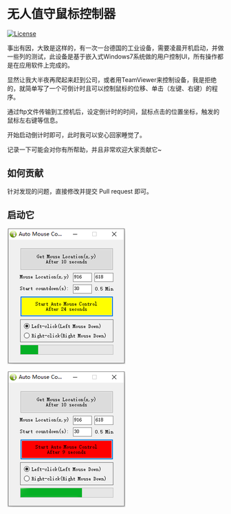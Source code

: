 # 无人值守鼠标控制器

[![License](https://github.com/zhangsanbin/AutoMouse)](./LICENSE)

事出有因，大致是这样的，有一次一台德国的工业设备，需要凌晨开机启动，并做一些列的测试，此设备是基于嵌入式Windows7系统做的用户控制UI，所有操作都是在应用软件上完成的。

显然让我大半夜再爬起来赶到公司，或者用TeamViewer来控制设备，我是拒绝的，就简单写了一个可倒计时且可以控制鼠标的位移、单击（左键、右键）的程序。

通过ftp文件传输到工控机后，设定倒计时的时间，鼠标点击的位置坐标，触发的鼠标左右键等信息。

开始启动倒计时即可，此时我可以安心回家睡觉了。

记录一下可能会对你有所帮助，并且非常欢迎大家贡献它~

## 如何贡献

针对发现的问题，直接修改并提交 Pull request 即可。

## 启动它

![image](1.png)

![image](2.png)
